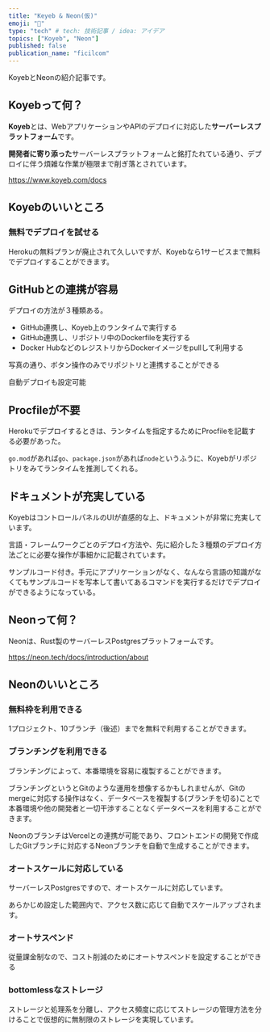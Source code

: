 ```yaml
---
title: "Keyeb & Neon(仮)"
emoji: "🤖"
type: "tech" # tech: 技術記事 / idea: アイデア
topics: ["Koyeb", "Neon"]
published: false
publication_name: "ficilcom"
---
```


KoyebとNeonの紹介記事です。

## Koyebって何？

**Koyeb**とは、WebアプリケーションやAPIのデプロイに対応した**サーバーレスプラットフォーム**です。

**開発者に寄り添った**サーバーレスプラットフォームと銘打たれている通り、デプロイに伴う煩雑な作業が極限まで削ぎ落とされています。

https://www.koyeb.com/docs


## Koyebのいいところ

### 無料でデプロイを試せる

Herokuの無料プランが廃止されて久しいですが、Koyebなら1サービスまで無料でデプロイすることができます。

## GitHubとの連携が容易

デプロイの方法が３種類ある。
- GitHub連携し、Koyeb上のランタイムで実行する
- GitHub連携し、リポジトリ中のDockerfileを実行する
- Docker HubなどのレジストリからDockerイメージをpullして利用する


写真の通り、ボタン操作のみでリポジトリと連携することができる

自動デプロイも設定可能

## Procfileが不要

Herokuでデプロイするときは、ランタイムを指定するためにProcfileを記載する必要があった。

`go.mod`があれば`go`、`package.json`があれば`node`というふうに、Koyebがリポジトリをみてランタイムを推測してくれる。

## ドキュメントが充実している

KoyebはコントロールパネルのUIが直感的な上、ドキュメントが非常に充実しています。

言語・フレームワークごとのデプロイ方法や、先に紹介した３種類のデプロイ方法ごとに必要な操作が事細かに記載されています。

サンプルコード付き。手元にアプリケーションがなく、なんなら言語の知識がなくてもサンプルコードを写本して書いてあるコマンドを実行するだけでデプロイができるようになっている。


## Neonって何？

Neonは、Rust製のサーバーレスPostgresプラットフォームです。


https://neon.tech/docs/introduction/about

## Neonのいいところ

### 無料枠を利用できる

1プロジェクト、10ブランチ（後述）までを無料で利用することができます。

### ブランチングを利用できる

ブランチングによって、本番環境を容易に複製することができます。

ブランチングというとGitのような運用を想像するかもしれませんが、Gitのmergeに対応する操作はなく、データベースを複製する(ブランチを切る)ことで本番環境や他の開発者と一切干渉することなくデータベースを利用することができます。

NeonのブランチはVercelとの連携が可能であり、フロントエンドの開発で作成したGitブランチに対応するNeonブランチを自動で生成することができます。

### オートスケールに対応している

サーバーレスPostgresですので、オートスケールに対応しています。

あらかじめ設定した範囲内で、アクセス数に応じて自動でスケールアップされます。

### オートサスペンド

従量課金制なので、コスト削減のためにオートサスペンドを設定することができる

### bottomlessなストレージ

ストレージと処理系を分離し、アクセス頻度に応じてストレージの管理方法を分けることで仮想的に無制限のストレージを実現しています。